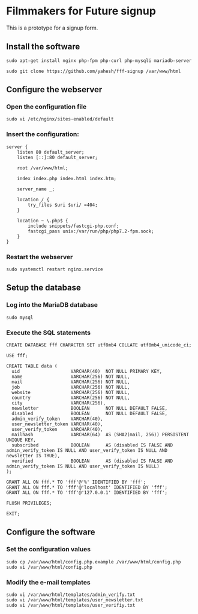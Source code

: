 # Filmmakers for Future signup

This is a prototype for a signup form.

## Install the software

```
sudo apt-get install nginx php-fpm php-curl php-mysqli mariadb-server

sudo git clone https://github.com/yahesh/fff-signup /var/www/html
```

## Configure the webserver

### Open the configuration file

```
sudo vi /etc/nginx/sites-enabled/default 
```

### Insert the configuration:

```
server {
	listen 80 default_server;
	listen [::]:80 default_server;

	root /var/www/html;

	index index.php index.html index.htm;

	server_name _;

	location / {
		try_files $uri $uri/ =404;
	}

	location ~ \.php$ {
		include snippets/fastcgi-php.conf;
		fastcgi_pass unix:/var/run/php/php7.2-fpm.sock;
	}
}
```

### Restart the webserver

```
sudo systemctl restart nginx.service
```

## Setup the database

### Log into the MariaDB database

```
sudo mysql
```

### Execute the SQL statements

```
CREATE DATABASE fff CHARACTER SET utf8mb4 COLLATE utf8mb4_unicode_ci;

USE fff;

CREATE TABLE data (
  uid                   VARCHAR(40)  NOT NULL PRIMARY KEY,
  name                  VARCHAR(256) NOT NULL,
  mail                  VARCHAR(256) NOT NULL, 
  job                   VARCHAR(256) NOT NULL,
  website               VARCHAR(256) NOT NULL,
  country               VARCHAR(256) NOT NULL,
  city                  VARCHAR(256),
  newsletter            BOOLEAN      NOT NULL DEFAULT FALSE,
  disabled              BOOLEAN      NOT NULL DEFAULT FALSE,
  admin_verify_token    VARCHAR(40),
  user_newsletter_token VARCHAR(40),
  user_verify_token     VARCHAR(40),
  mailhash              VARCHAR(64)  AS (SHA2(mail, 256)) PERSISTENT UNIQUE KEY,
  subscribed            BOOLEAN      AS (disabled IS FALSE AND admin_verify_token IS NULL AND user_verify_token IS NULL AND newsletter IS TRUE),
  verified              BOOLEAN      AS (disabled IS FALSE AND admin_verify_token IS NULL AND user_verify_token IS NULL)
);

GRANT ALL ON fff.* TO 'fff'@'%' IDENTIFIED BY 'fff';
GRANT ALL ON fff.* TO 'fff'@'localhost' IDENTIFIED BY 'fff';
GRANT ALL ON fff.* TO 'fff'@'127.0.0.1' IDENTIFIED BY 'fff';

FLUSH PRIVILEGES;

EXIT;
```

## Configure the software

### Set the configuration values

```
sudo cp /var/www/html/config.php.example /var/www/html/config.php
sudo vi /var/www/html/config.php
```

### Modify the e-mail templates

```
sudo vi /var/www/html/templates/admin_verify.txt
sudo vi /var/www/html/templates/user_newsletter.txt
sudo vi /var/www/html/templates/user_verifiy.txt
```
